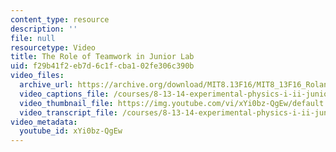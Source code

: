```yaml
---
content_type: resource
description: ''
file: null
resourcetype: Video
title: The Role of Teamwork in Junior Lab
uid: f29b41f2-eb7d-6c1f-cba1-02fe306c390b
video_files:
  archive_url: https://archive.org/download/MIT8.13F16/MIT8_13F16_Roland_Role_of_Teamwork_300k.mp4
  video_captions_file: /courses/8-13-14-experimental-physics-i-ii-junior-lab-fall-2016-spring-2017/8a037ac0ade75ca2a02cef884b25aa0a_3032011.vtt
  video_thumbnail_file: https://img.youtube.com/vi/xYi0bz-QgEw/default.jpg
  video_transcript_file: /courses/8-13-14-experimental-physics-i-ii-junior-lab-fall-2016-spring-2017/ee4292a123aa2bb805e3e7480a7b31ee_3032011.pdf
video_metadata:
  youtube_id: xYi0bz-QgEw
---
```

